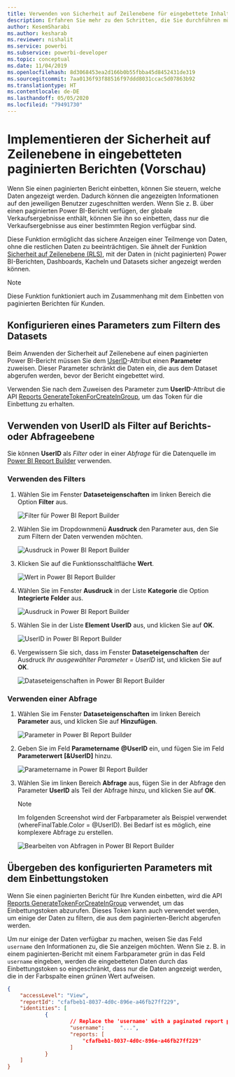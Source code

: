```yaml
---
title: Verwenden von Sicherheit auf Zeilenebene für eingebettete Inhalte aus Power BI
description: Erfahren Sie mehr zu den Schritten, die Sie durchführen müssen, um Inhalte von Power BI in Ihre Anwendung einzubetten.
author: KesemSharabi
ms.author: kesharab
ms.reviewer: nishalit
ms.service: powerbi
ms.subservice: powerbi-developer
ms.topic: conceptual
ms.date: 11/04/2019
ms.openlocfilehash: 8d3068453ea2d166b0b55fbba45d8452431de319
ms.sourcegitcommit: 7aa0136f93f88516f97ddd8031ccac5d07863b92
ms.translationtype: HT
ms.contentlocale: de-DE
ms.lasthandoff: 05/05/2020
ms.locfileid: "79491730"
---
```

# <a name="implementing-row-level-security-in-embedded-paginated-reports-preview"></a>Implementieren der Sicherheit auf Zeilenebene in eingebetteten paginierten Berichten (Vorschau)

Wenn Sie einen paginierten Bericht einbetten, können Sie steuern, welche Daten angezeigt werden. Dadurch können die angezeigten Informationen auf den jeweiligen Benutzer zugeschnitten werden. Wenn Sie z. B. über einen paginierten Power BI-Bericht verfügen, der globale Verkaufsergebnisse enthält, können Sie ihn so einbetten, dass nur die Verkaufsergebnisse aus einer bestimmten Region verfügbar sind.

Diese Funktion ermöglicht das sichere Anzeigen einer Teilmenge von Daten, ohne die restlichen Daten zu beeinträchtigen. Sie ähnelt der Funktion [Sicherheit auf Zeilenebene (RLS)](embedded-row-level-security.md), mit der Daten in (nicht paginierten) Power BI-Berichten, Dashboards, Kacheln und Datasets sicher angezeigt werden können.  

> [!NOTE]
> Diese Funktion funktioniert auch im Zusammenhang mit dem Einbetten von paginierten Berichten für Kunden.

## <a name="configuring-a-parameter-to-filter-the-dataset"></a>Konfigurieren eines Parameters zum Filtern des Datasets

Beim Anwenden der Sicherheit auf Zeilenebene auf einen paginierten Power BI-Bericht müssen Sie dem [UserID](../../paginated-reports/report-builder-parameters.md)-Attribut einen **Parameter** zuweisen. Dieser Parameter schränkt die Daten ein, die aus dem Dataset abgerufen werden, bevor der Bericht eingebettet wird.

Verwenden Sie nach dem Zuweisen des Parameter zum **UserID**-Attribut die API [Reports GenerateTokenForCreateInGroup](https://docs.microsoft.com/rest/api/power-bi/embedtoken/reports_generatetokenforcreateingroup), um das Token für die Einbettung zu erhalten.

## <a name="use-userid-as-a-filter-at-report-or-query-level"></a>Verwenden von UserID als Filter auf Berichts- oder Abfrageebene

Sie können **UserID** als *Filter* oder in einer *Abfrage* für die Datenquelle im [Power BI Report Builder](../../paginated-reports/report-builder-power-bi.md) verwenden.

### <a name="using-the-filter"></a>Verwenden des Filters

1. Wählen Sie im Fenster **Dataseteigenschaften** im linken Bereich die Option **Filter** aus.

    ![Filter für Power BI Report Builder](media/paginated-reports-row-level-security/filter.png)

2. Wählen Sie im Dropdownmenü **Ausdruck** den Parameter aus, den Sie zum Filtern der Daten verwenden möchten.

     ![Ausdruck in Power BI Report Builder](media/paginated-reports-row-level-security/expression.png)

3. Klicken Sie auf die Funktionsschaltfläche **Wert**. 

    ![Wert in Power BI Report Builder](media/paginated-reports-row-level-security/function.png)

4. Wählen Sie im Fenster **Ausdruck** in der Liste **Kategorie** die Option **Integrierte Felder** aus.

    ![Ausdruck in Power BI Report Builder](media/paginated-reports-row-level-security/built-in-fields.png)

5. Wählen Sie in der Liste **Element** **UserID** aus, und klicken Sie auf **OK**.

    ![UserID in Power BI Report Builder](media/paginated-reports-row-level-security/userid.png)

6. Vergewissern Sie sich, dass im Fenster **Dataseteigenschaften** der Ausdruck *Ihr ausgewählter Parameter = UserID* ist, und klicken Sie auf **OK**.

    ![Dataseteigenschaften in Power BI Report Builder](media/paginated-reports-row-level-security/verify.png)

### <a name="using-a-query"></a>Verwenden einer Abfrage

1. Wählen Sie im Fenster **Dataseteigenschaften** im linken Bereich **Parameter** aus, und klicken Sie auf **Hinzufügen**.

    ![Parameter in Power BI Report Builder](media/paginated-reports-row-level-security/parameters.png)

2. Geben Sie im Feld **Parametername** **\@UserID** ein, und fügen Sie im Feld **Parameterwert** **[&UserID]** hinzu.

    ![Parametername in Power BI Report Builder](media/paginated-reports-row-level-security/parameter-name.png) 

3. Wählen Sie im linken Bereich **Abfrage** aus, fügen Sie in der Abfrage den Parameter **UserID** als Teil der Abfrage hinzu, und klicken Sie auf **OK**.
    > [!NOTE]
    > Im folgenden Screenshot wird der Farbparameter als Beispiel verwendet (whereFinalTable.Color = @UserID). Bei Bedarf ist es möglich, eine komplexere Abfrage zu erstellen.

    ![Bearbeiten von Abfragen in Power BI Report Builder](media/paginated-reports-row-level-security/query-edit.png)

## <a name="passing-the-configured-parameter-using-the-embed-token"></a>Übergeben des konfigurierten Parameters mit dem Einbettungstoken

Wenn Sie einen paginierten Bericht für Ihre Kunden einbetten, wird die API [Reports GenerateTokenForCreateInGroup](https://docs.microsoft.com/rest/api/power-bi/embedtoken/reports_generatetokenforcreateingroup) verwendet, um das Einbettungstoken abzurufen. Dieses Token kann auch verwendet werden, um einige der Daten zu filtern, die aus dem paginierten-Bericht abgerufen werden.

Um nur einige der Daten verfügbar zu machen, weisen Sie das Feld `username` den Informationen zu, die Sie anzeigen möchten. Wenn Sie z. B. in einem paginierten-Bericht mit einem Farbparameter *grün* in das Feld `username` eingeben, werden die eingebetteten Daten durch das Einbettungstoken so eingeschränkt, dass nur die Daten angezeigt werden, die in der Farbspalte einen *grünen* Wert aufweisen.

```JSON
{
    "accessLevel": "View",
    "reportId": "cfafbeb1-8037-4d0c-896e-a46fb27ff229",
    "identities": [
            {
                    // Replace the 'username' with a paginated report parameter
                    "username":     "...",
                    "reports: [
                        "cfafbeb1-8037-4d0c-896e-a46fb27ff229"
                    ]
            }
    ]
}
```
